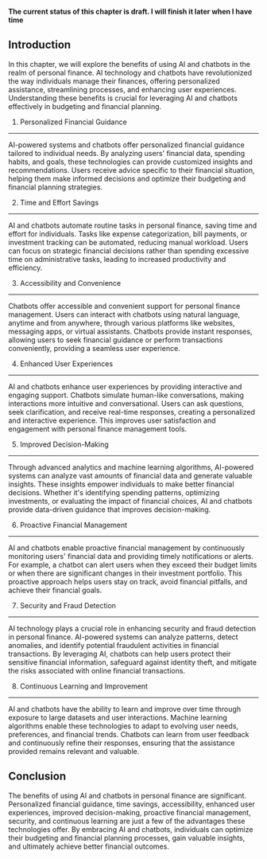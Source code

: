 **The current status of this chapter is draft. I will finish it later when I have time**

Introduction
------------

In this chapter, we will explore the benefits of using AI and chatbots in the realm of personal finance. AI technology and chatbots have revolutionized the way individuals manage their finances, offering personalized assistance, streamlining processes, and enhancing user experiences. Understanding these benefits is crucial for leveraging AI and chatbots effectively in budgeting and financial planning.

1. Personalized Financial Guidance
----------------------------------

AI-powered systems and chatbots offer personalized financial guidance tailored to individual needs. By analyzing users' financial data, spending habits, and goals, these technologies can provide customized insights and recommendations. Users receive advice specific to their financial situation, helping them make informed decisions and optimize their budgeting and financial planning strategies.

2. Time and Effort Savings
--------------------------

AI and chatbots automate routine tasks in personal finance, saving time and effort for individuals. Tasks like expense categorization, bill payments, or investment tracking can be automated, reducing manual workload. Users can focus on strategic financial decisions rather than spending excessive time on administrative tasks, leading to increased productivity and efficiency.

3. Accessibility and Convenience
--------------------------------

Chatbots offer accessible and convenient support for personal finance management. Users can interact with chatbots using natural language, anytime and from anywhere, through various platforms like websites, messaging apps, or virtual assistants. Chatbots provide instant responses, allowing users to seek financial guidance or perform transactions conveniently, providing a seamless user experience.

4. Enhanced User Experiences
----------------------------

AI and chatbots enhance user experiences by providing interactive and engaging support. Chatbots simulate human-like conversations, making interactions more intuitive and conversational. Users can ask questions, seek clarification, and receive real-time responses, creating a personalized and interactive experience. This improves user satisfaction and engagement with personal finance management tools.

5. Improved Decision-Making
---------------------------

Through advanced analytics and machine learning algorithms, AI-powered systems can analyze vast amounts of financial data and generate valuable insights. These insights empower individuals to make better financial decisions. Whether it's identifying spending patterns, optimizing investments, or evaluating the impact of financial choices, AI and chatbots provide data-driven guidance that improves decision-making.

6. Proactive Financial Management
---------------------------------

AI and chatbots enable proactive financial management by continuously monitoring users' financial data and providing timely notifications or alerts. For example, a chatbot can alert users when they exceed their budget limits or when there are significant changes in their investment portfolio. This proactive approach helps users stay on track, avoid financial pitfalls, and achieve their financial goals.

7. Security and Fraud Detection
-------------------------------

AI technology plays a crucial role in enhancing security and fraud detection in personal finance. AI-powered systems can analyze patterns, detect anomalies, and identify potential fraudulent activities in financial transactions. By leveraging AI, chatbots can help users protect their sensitive financial information, safeguard against identity theft, and mitigate the risks associated with online financial transactions.

8. Continuous Learning and Improvement
--------------------------------------

AI and chatbots have the ability to learn and improve over time through exposure to large datasets and user interactions. Machine learning algorithms enable these technologies to adapt to evolving user needs, preferences, and financial trends. Chatbots can learn from user feedback and continuously refine their responses, ensuring that the assistance provided remains relevant and valuable.

Conclusion
----------

The benefits of using AI and chatbots in personal finance are significant. Personalized financial guidance, time savings, accessibility, enhanced user experiences, improved decision-making, proactive financial management, security, and continuous learning are just a few of the advantages these technologies offer. By embracing AI and chatbots, individuals can optimize their budgeting and financial planning processes, gain valuable insights, and ultimately achieve better financial outcomes.
